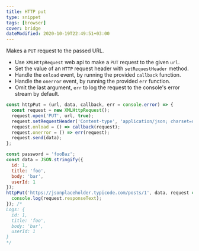 ```yaml
---
title: HTTP put
type: snippet
tags: [browser]
cover: bridge
dateModified: 2020-10-19T22:49:51+03:00
---
```


Makes a `PUT` request to the passed URL.

- Use `XMLHttpRequest` web api to make a `PUT` request to the given `url`.
- Set the value of an `HTTP` request header with `setRequestHeader` method.
- Handle the `onload` event, by running the provided `callback` function.
- Handle the `onerror` event, by running the provided `err` function.
- Omit the last argument, `err` to log the request to the console's error stream by default.

```js
const httpPut = (url, data, callback, err = console.error) => {
  const request = new XMLHttpRequest();
  request.open('PUT', url, true);
  request.setRequestHeader('Content-type', 'application/json; charset=utf-8');
  request.onload = () => callback(request);
  request.onerror = () => err(request);
  request.send(data);
};
```

```js
const password = 'fooBaz';
const data = JSON.stringify({
  id: 1,
  title: 'foo',
  body: 'bar',
  userId: 1
});
httpPut('https://jsonplaceholder.typicode.com/posts/1', data, request => {
  console.log(request.responseText);
}); /*
Logs: {
  id: 1,
  title: 'foo',
  body: 'bar',
  userId: 1
}
*/
```

